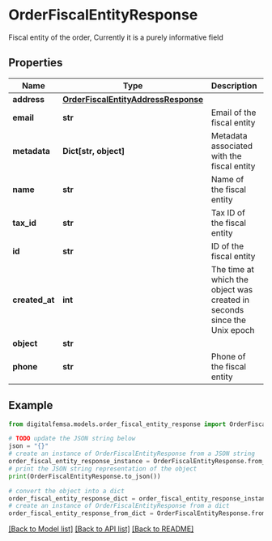 # OrderFiscalEntityResponse

Fiscal entity of the order, Currently it is a purely informative field

## Properties

Name | Type | Description | Notes
------------ | ------------- | ------------- | -------------
**address** | [**OrderFiscalEntityAddressResponse**](OrderFiscalEntityAddressResponse.md) |  | 
**email** | **str** | Email of the fiscal entity | [optional] 
**metadata** | **Dict[str, object]** | Metadata associated with the fiscal entity | [optional] 
**name** | **str** | Name of the fiscal entity | [optional] 
**tax_id** | **str** | Tax ID of the fiscal entity | [optional] 
**id** | **str** | ID of the fiscal entity | 
**created_at** | **int** | The time at which the object was created in seconds since the Unix epoch | 
**object** | **str** |  | 
**phone** | **str** | Phone of the fiscal entity | [optional] 

## Example

```python
from digitalfemsa.models.order_fiscal_entity_response import OrderFiscalEntityResponse

# TODO update the JSON string below
json = "{}"
# create an instance of OrderFiscalEntityResponse from a JSON string
order_fiscal_entity_response_instance = OrderFiscalEntityResponse.from_json(json)
# print the JSON string representation of the object
print(OrderFiscalEntityResponse.to_json())

# convert the object into a dict
order_fiscal_entity_response_dict = order_fiscal_entity_response_instance.to_dict()
# create an instance of OrderFiscalEntityResponse from a dict
order_fiscal_entity_response_from_dict = OrderFiscalEntityResponse.from_dict(order_fiscal_entity_response_dict)
```
[[Back to Model list]](../README.md#documentation-for-models) [[Back to API list]](../README.md#documentation-for-api-endpoints) [[Back to README]](../README.md)


